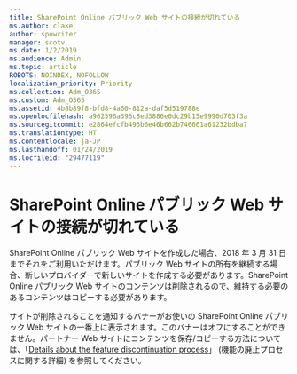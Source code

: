 ```yaml
---
title: SharePoint Online パブリック Web サイトの接続が切れている
ms.author: clake
author: spowriter
manager: scotv
ms.date: 1/2/2019
ms.audience: Admin
ms.topic: article
ROBOTS: NOINDEX, NOFOLLOW
localization_priority: Priority
ms.collection: Adm_O365
ms.custom: Adm_O365
ms.assetid: 4b8b89f8-bfd8-4a60-812a-daf5d519788e
ms.openlocfilehash: a962596a396c8ed3886e0dc29b15e9990d703f3a
ms.sourcegitcommit: e2864efcfb493b6e46b662b746661a61232bdba7
ms.translationtype: HT
ms.contentlocale: ja-JP
ms.lasthandoff: 01/24/2019
ms.locfileid: "29477119"
---
```

# <a name="sharepoint-online-public-websites-are-being-discontinued"></a>SharePoint Online パブリック Web サイトの接続が切れている

SharePoint Online パブリック Web サイトを作成した場合、2018 年 3 月 31 日までそれをご利用いただけます。パブリック Web サイトの所有を継続する場合、新しいプロバイダーで新しいサイトを作成する必要があります。SharePoint Online パブリック Web サイトのコンテンツは削除されるので、維持する必要のあるコンテンツはコピーする必要があります。
  
サイトが削除されることを通知するバナーがお使いの SharePoint Online パブリック Web サイトの一番上に表示されます。このバナーはオフにすることができません。パートナー Web サイトにコンテンツを保存/コピーする方法については、「[Details about the feature discontinuation process](https://go.microsoft.com/fwlink/?linkid=866980)」 (機能の廃止プロセスに関する詳細) を参照してください。 
  

